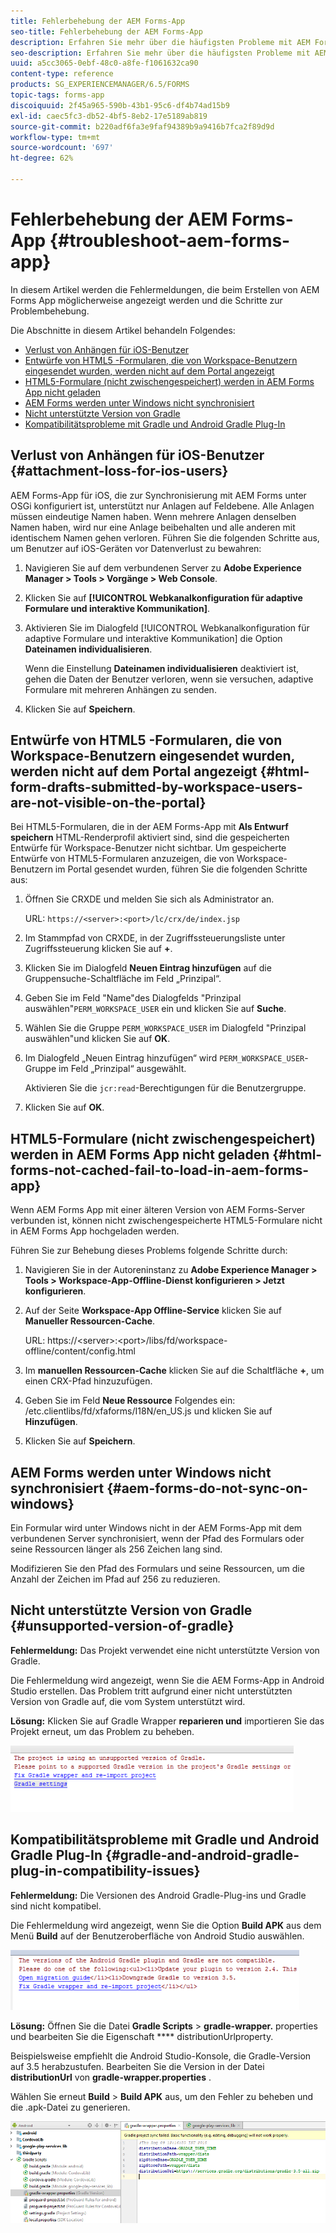 ```yaml
---
title: Fehlerbehebung der AEM Forms-App
seo-title: Fehlerbehebung der AEM Forms-App
description: Erfahren Sie mehr über die häufigsten Probleme mit AEM Forms-App und wie die Fehlerbehebung für diese Probleme durchgeführt wird.
seo-description: Erfahren Sie mehr über die häufigsten Probleme mit AEM Forms-App und wie die Fehlerbehebung für diese Probleme durchgeführt wird.
uuid: a5cc3065-0ebf-48c0-a8fe-f1061632ca90
content-type: reference
products: SG_EXPERIENCEMANAGER/6.5/FORMS
topic-tags: forms-app
discoiquuid: 2f45a965-590b-43b1-95c6-df4b74ad15b9
exl-id: caec5fc3-db52-4bf5-8eb2-17e5189ab819
source-git-commit: b220adf6fa3e9faf94389b9a9416b7fca2f89d9d
workflow-type: tm+mt
source-wordcount: '697'
ht-degree: 62%

---
```


# Fehlerbehebung der AEM Forms-App {#troubleshoot-aem-forms-app}

In diesem Artikel werden die Fehlermeldungen, die beim Erstellen von AEM Forms App möglicherweise angezeigt werden und die Schritte zur Problembehebung.

Die Abschnitte in diesem Artikel behandeln Folgendes:

* [Verlust von Anhängen für iOS-Benutzer](/help/forms/using/issues-aem-forms-app.md#attachment-loss-for-ios-users)
* [Entwürfe von HTML5 -Formularen, die von Workspace-Benutzern eingesendet wurden, werden nicht auf dem Portal angezeigt](/help/forms/using/issues-aem-forms-app.md#html-form-drafts-submitted-by-workspace-users-are-not-visible-on-the-portal)
* [HTML5-Formulare (nicht zwischengespeichert) werden in AEM Forms App nicht geladen](/help/forms/using/issues-aem-forms-app.md#html-forms-not-cached-fail-to-load-in-aem-forms-app)
* [AEM Forms werden unter Windows nicht synchronisiert](/help/forms/using/issues-aem-forms-app.md#aem-forms-do-not-sync-on-windows)
* [Nicht unterstützte Version von Gradle](/help/forms/using/issues-aem-forms-app.md#unsupported-version-of-gradle)
* [Kompatibilitätsprobleme mit Gradle und Android Gradle Plug-In](/help/forms/using/issues-aem-forms-app.md#gradle-and-android-gradle-plug-in-compatibility-issues)

## Verlust von Anhängen für iOS-Benutzer {#attachment-loss-for-ios-users}

AEM Forms-App für iOS, die zur Synchronisierung mit AEM Forms unter OSGi konfiguriert ist, unterstützt nur Anlagen auf Feldebene. Alle Anlagen müssen eindeutige Namen haben. Wenn mehrere Anlagen denselben Namen haben, wird nur eine Anlage beibehalten und alle anderen mit identischem Namen gehen verloren. Führen Sie die folgenden Schritte aus, um Benutzer auf iOS-Geräten vor Datenverlust zu bewahren:

1. Navigieren Sie auf dem verbundenen Server zu **Adobe Experience Manager > Tools > Vorgänge > Web Console**.
1. Klicken Sie auf **[!UICONTROL Webkanalkonfiguration für adaptive Formulare und interaktive Kommunikation]**.
1. Aktivieren Sie im Dialogfeld [!UICONTROL Webkanalkonfiguration für adaptive Formulare und interaktive Kommunikation] die Option **Dateinamen individualisieren**.

   Wenn die Einstellung **Dateinamen individualisieren** deaktiviert ist, gehen die Daten der Benutzer verloren, wenn sie versuchen, adaptive Formulare mit mehreren Anhängen zu senden.

1. Klicken Sie auf **Speichern**.

## Entwürfe von HTML5 -Formularen, die von Workspace-Benutzern eingesendet wurden, werden nicht auf dem Portal angezeigt {#html-form-drafts-submitted-by-workspace-users-are-not-visible-on-the-portal}

Bei HTML5-Formularen, die in der AEM Forms-App mit **Als Entwurf speichern** HTML-Renderprofil aktiviert sind, sind die gespeicherten Entwürfe für Workspace-Benutzer nicht sichtbar. Um gespeicherte Entwürfe von HTML5-Formularen anzuzeigen, die von Workspace-Benutzern im Portal gesendet wurden, führen Sie die folgenden Schritte aus:

1. Öffnen Sie CRXDE und melden Sie sich als Administrator an.

   URL: `https://<server>:<port>/lc/crx/de/index.jsp`

1. Im Stammpfad von CRXDE, in der Zugriffssteuerungsliste unter Zugriffssteuerung klicken Sie auf **+**.
1. Klicken Sie im Dialogfeld **Neuen Eintrag hinzufügen** auf die Gruppensuche-Schaltfläche im Feld „Prinzipal“.
1. Geben Sie im Feld &quot;Name&quot;des Dialogfelds &quot;Prinzipal auswählen&quot;`PERM_WORKSPACE_USER` ein und klicken Sie auf **Suche**.
1. Wählen Sie die Gruppe `PERM_WORKSPACE_USER` im Dialogfeld &quot;Prinzipal auswählen&quot;und klicken Sie auf **OK**.
1. Im Dialogfeld „Neuen Eintrag hinzufügen“ wird `PERM_WORKSPACE_USER`-Gruppe im Feld „Prinzipal“ ausgewählt.

   Aktivieren Sie die `jcr:read`-Berechtigungen für die Benutzergruppe.

1. Klicken Sie auf **OK**.

## HTML5-Formulare (nicht zwischengespeichert) werden in AEM Forms App nicht geladen {#html-forms-not-cached-fail-to-load-in-aem-forms-app}

Wenn AEM Forms App mit einer älteren Version von AEM Forms-Server verbunden ist, können nicht zwischengespeicherte HTML5-Formulare nicht in AEM Forms App hochgeladen werden.

Führen Sie zur Behebung dieses Problems folgende Schritte durch:

1. Navigieren Sie in der Autoreninstanz zu **Adobe Experience Manager > Tools > Workspace-App-Offline-Dienst konfigurieren > Jetzt konfigurieren**.
1. Auf der Seite **Workspace-App Offline-Service** klicken Sie auf **Manueller Ressourcen-Cache**.

   URL: https://&lt;server>:&lt;port>/libs/fd/workspace-offline/content/config.html

1. Im **manuellen Ressourcen-Cache** klicken Sie auf die Schaltfläche **+**, um einen CRX-Pfad hinzuzufügen.
1. Geben Sie im Feld **Neue Ressource** Folgendes ein: /etc.clientlibs/fd/xfaforms/I18N/en_US.js und klicken Sie auf **Hinzufügen**.
1. Klicken Sie auf **Speichern**.

## AEM Forms werden unter Windows nicht synchronisiert  {#aem-forms-do-not-sync-on-windows}

Ein Formular wird unter Windows nicht in der AEM Forms-App mit dem verbundenen Server synchronisiert, wenn der Pfad des Formulars oder seine Ressourcen länger als 256 Zeichen lang sind.

Modifizieren Sie den Pfad des Formulars und seine Ressourcen, um die Anzahl der Zeichen im Pfad auf 256 zu reduzieren.

## Nicht unterstützte Version von Gradle  {#unsupported-version-of-gradle}

**Fehlermeldung:** Das Projekt verwendet eine nicht unterstützte Version von Gradle.

Die Fehlermeldung wird angezeigt, wenn Sie die AEM Forms-App in Android Studio erstellen. Das Problem tritt aufgrund einer nicht unterstützten Version von Gradle auf, die vom System unterstützt wird.

**Lösung:** Klicken Sie auf Gradle Wrapper  **reparieren und** importieren Sie das Projekt erneut, um das Problem zu beheben.

![gradle_unsupported_version](assets/gradle_unsupported_version.png)

## Kompatibilitätsprobleme mit Gradle und Android Gradle Plug-In {#gradle-and-android-gradle-plug-in-compatibility-issues}

**Fehlermeldung:** Die Versionen des Android Gradle-Plug-ins und Gradle sind nicht kompatibel.

Die Fehlermeldung wird angezeigt, wenn Sie die Option **Build APK** aus dem Menü **Build** auf der Benutzeroberfläche von Android Studio auswählen.

![gradle_plugin_compatibility](assets/gradle_plugin_compatibility.png)

**Lösung:** Öffnen Sie die Datei  **Gradle Scripts**  >  **gradle-wrapper.** properties und bearbeiten Sie die Eigenschaft  **** distributionUrlproperty.

Beispielsweise empfiehlt die Android Studio-Konsole, die Gradle-Version auf 3.5 herabzustufen. Bearbeiten Sie die Version in der Datei **distributionUrl** von **gradle-wrapper.properties** .

Wählen Sie erneut **Build** > **Build APK** aus, um den Fehler zu beheben und die .apk-Datei zu generieren.

![gradle_wrapper_properties](assets/gradle_wrapper_properties.png)
